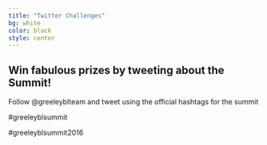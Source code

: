 ```yaml
---
title: "Twitter Challenges"
bg: white
color: black
style: center
---
```


## Win fabulous prizes by tweeting about the Summit!

Follow @greeleyblteam and tweet using the official hashtags for the summit

#greeleyblsummit

#greeleyblsummit2016
